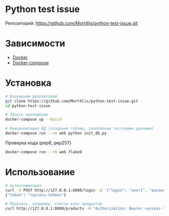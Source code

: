 # Python test issue

Репозиторий: https://github.com/Mort4lis/python-test-issue.git

# Зависимости

- [Docker](https://docs.docker.com/engine/install/)  
- [Docker-compose](https://docs.docker.com/compose/install/)

# Установка

```bash
# Клонируем репозиторий
git clone https://github.com/Mort4lis/python-test-issue.git
cd python-test-issue

# Запуск приложения
docker-compose up --build

# Инициализация БД (создание таблиц, заполнение тестовыми данными)
docker-compose run --rm web python init_db.py
```

Проверка кода (pep8, pep257)
```bash
docker-compose run --rm web flake8
```

# Использование

```bash
# Аутентификация
curl -X POST http://127.0.0.1:8080/login -d '{"login": "user1", "password": "user1"}'
{"token": "<access-token>"}

# Получить, например, список всех продуктов
curl http://127.0.0.1:8080/products -H "Authorization: Bearer <access-token>"
```
